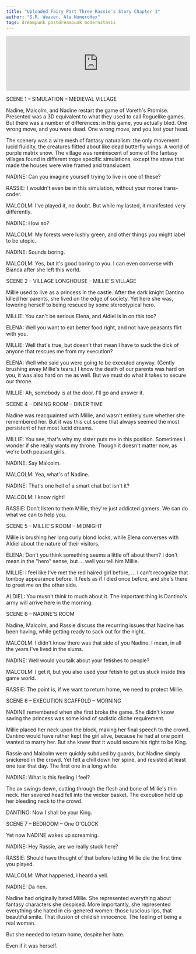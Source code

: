```yaml
---
title: "Uploaded Fairy Part Three Rassie's Story Chapter 1"
author: "S.R. Weaver, Ala NumeroHex"
tags: dreampunk postdreampunk modernstasis
---
```

<iframe scrolling="no" id="hearthis_at_track_7686474" width="100%" height="150" src="https://app.hearthis.at/embed/7686474/transparent_black/?hcolor=&color=&style=2&block_size=2&block_space=1&background=1&waveform=0&cover=0&autoplay=0&css=" frameborder="0" allowtransparency allow="autoplay"><p>Listen to <a href="https://hearthis.at/todiaspora/emergingpurgatory/" target="_blank">Emerging Purgatory: Plagal Of Yeon-Og</a> <span>by</span><a href="https://hearthis.at/todiaspora/" target="_blank" >ToDiaspora</a> <span>on</span> <a href="https://hearthis.at/" target="_blank">hearthis.at</a></p></iframe>

SCENE 1 – SIMULATION – MEDIEVAL VILLAGE

Nadine, Malcolm, and Nadine restart the game of Voreth's Promise. Presented was a 3D equivalent to what they used to call Roguelike games. But there was a number of differences: in this game, you actually bled. One wrong move, and you were dead. One wrong move, and you lost your head.

The scenery was a wire mesh of fantasy naturalism: the only movement lucid fluidity, the creatures flitted about like dead butterfly wings. A world of purple matrix snow. The village was reminiscent of some of the fantasy villages found in different trope specific simulations, except the straw that made the houses were wire framed and translucent.

NADINE: Can you imagine yourself trying to live in one of these?

RASSIE: I wouldn't even be in this simulation, without your morse trans-coder.

MALCOLM: I've played it, no doubt. But while my lasted, it manifested very differently.

NADINE: How so?

MALCOLM: My forests were lushly green, and other things you might label to be utopic.

NADINE: Sounds boring.

MALCOLM: Yes, but it's good boring to you. I can even converse with Bianca after she left this world.



SCENE 2 – VILLAGE LONGHOUSE – MILLIE'S VILLAGE

Millie used to live as a princess in the castle. After the dark knight Dantino killed her parents, she lived on the edge of society. Yet here she was, lowering herself to being rescued by some stereotypical hero.

MILLIE: You can't be serious Elena, and Aldiel is in on this too?



ELENA: Well you want to eat better food right, and not have peasants flirt with you.



MILLIE: Well that's true, but doesn't that mean I have to suck the dick of anyone that rescues me from my execution?

ELENA: Well who said you were going to be executed anyway. (Gently brushing away Millie's tears.) I know the death of our parents was hard on you, it was also hard on me as well. But we must do what it takes to secure our throne.

MILLIE: Ah, somebody is at the door. I'll go and answer it.



SCENE 4 – DINING ROOM – DINER TIME

Nadine was reacquainted with Millie, and wasn't entirely sure whether she remembered her. But it was this cut scene that always seemed the most persistent of her most lucid dreams.

MILLIE: You see, that's why my sister puts me in this position. Sometimes I wonder if she really wants my throne. Though it doesn't matter now, as we're both peasant girls.

NADINE: Say Malcolm.

MALCOLM: Yea, what's of Nadine.

NADINE: That's one hell of a smart chat bot isn't it?

MALCOLM: I know right!

RASSIE: Don't listen to them Millie, they're just addicted gamers. We can do what we can to help you.



SCENE 5 – MILLIE'S ROOM – MIDNIGHT

Millie is brushing her long curly blond locks, while Elena converses with Aldiel about the nature of their visitors.

ELENA: Don't you think something seems a little off about them? I don't mean in the "hero" sense, but ... well you tell him Millie.

MILLIE: I feel like I've met the red haired girl before, ... I can't recognize that tomboy appearance before. It feels as if I died once before, and she's there to greet me on the other side.

ALDIEL: You musn't think to much about it. The important thing is Dantino's army will arrive here in the morning.



SCENE 6 – NADINE'S ROOM

Nadine, Malcolm, and Rassie discuss the recurring issues that Nadine has been having, while getting ready to sack out for the night.

MALCOLM: I didn't know there was that side of you Nadine. I mean, in all the years I've lived in the slums.



NADINE: Well would you talk about your fetishes to people?

MALCOLM: I get it, but you also used your fetish to get us stuck inside this game world.

RASSIE: The point is, if we want to return home, we need to protect Millie.


SCENE 6 – EXECUTION SCAFFOLD – MORNING

NADINE remembered when she first broke the game. She didn't know saving the princess was some kind of sadistic cliche requirement.

Millie placed her neck upon the block, making her final speech to the crowd. Dantino would have rather kept the girl alive, because he had at one point wanted to marry her. But she knew that it would secure his right to be King.

Rassie and Malcolm were quickly subdued by guards, but Nadine simply snickered in the crowd. Yet felt a chill down her spine, and resisted at least one tear that day. The first one in a long while.

NADINE: What is this feeling I feel?

The ax swings down, cutting through the flesh and bone of Millie's thin neck. Her severed head fell into the wicker basket. The execution held up her bleeding neck to the crowd.

DANTINO: Now I shall be your King.


SCENE 7 – BEDROOM – One O'CLOCK

Yet now NADINE wakes up screaming.

NADINE: Hey Rassie, are we really stuck here?

RASSIE: Should have thought of that before letting Millie die the first time you played.

MALCOLM: What happened, I heard a yell.

NADINE: Da rien.

Nadine had originally hated Millie. She represented everything about fantasy characters she despised. More importantly, she represented everything she hated in cis-genered women: those luscious lips, that beautiful smile. That illusion of childish innocence. The feeling of being a real woman.

But she needed to return home, despite her hate.

Even if it was herself.

